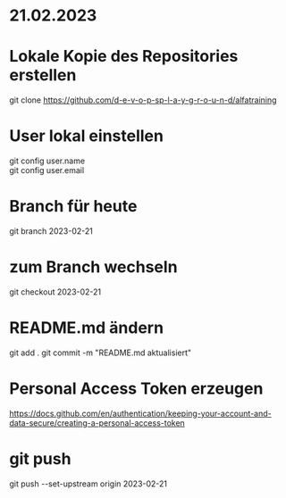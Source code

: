 # 21.02.2023

# Lokale Kopie des Repositories erstellen
git clone https://github.com/d-e-v-o-p-sp-l-a-y-g-r-o-u-n-d/alfatraining

# User lokal einstellen
git config user.name\
git config user.email

# Branch für heute
git branch 2023-02-21

# zum Branch wechseln
git checkout 2023-02-21

# README.md ändern
git add .
git commit -m "README.md aktualisiert"

# Personal Access Token erzeugen
https://docs.github.com/en/authentication/keeping-your-account-and-data-secure/creating-a-personal-access-token

# git push
git push --set-upstream origin 2023-02-21